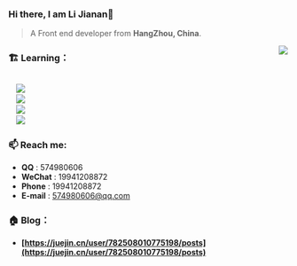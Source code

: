 ### Hi there, I am Li Jianan👋

> A Front end developer from **HangZhou, China**.

<a href="https://github.com/anuraghazra/github-readme-stats">
  <img align="right" src="https://github-readme-stats.vercel.app/api?username=li-jia-nan&show_icons=true&theme=graywhite" />
</a>

### 🏗️ Learning：

<code>
  <img src="https://img.shields.io/badge/typescript-%23007ACC.svg?style=for-the-badge&logo=typescript&logoColor=white"/>
  <img src="https://img.shields.io/badge/react-%2320232a.svg?style=for-the-badge&logo=react&logoColor=%2361DAFB"/>
  <img src="https://img.shields.io/badge/node.js-6DA55F?style=for-the-badge&logo=node.js&logoColor=white"/>
  <img src="https://img.shields.io/badge/nestjs-%23E0234E.svg?style=for-the-badge&logo=nestjs&logoColor=white"/>
</code>

### 📫 Reach me:
  - **QQ** : 574980606
  - **WeChat** : 19941208872
  - **Phone** : 19941208872
  - **E-mail** : 574980606@qq.com

### 🏠 Blog：
  - **[https://juejin.cn/user/782508010775198/posts](https://juejin.cn/user/782508010775198/posts)**
